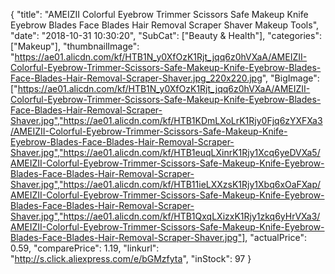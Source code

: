 {
	"title": "AMEIZII Colorful Eyebrow Trimmer Scissors Safe Makeup Knife Eyebrow Blades Face Blades Hair Removal Scraper Shaver Makeup Tools",
	"date": "2018-10-31 10:30:20",
	"SubCat": ["Beauty & Health"],
	"categories": ["Makeup"],
	"thumbnailImage": "https://ae01.alicdn.com/kf/HTB1N_y0XfOzK1Rjt_jqq6z0hVXaA/AMEIZII-Colorful-Eyebrow-Trimmer-Scissors-Safe-Makeup-Knife-Eyebrow-Blades-Face-Blades-Hair-Removal-Scraper-Shaver.jpg_220x220.jpg",
	"BigImage": ["https://ae01.alicdn.com/kf/HTB1N_y0XfOzK1Rjt_jqq6z0hVXaA/AMEIZII-Colorful-Eyebrow-Trimmer-Scissors-Safe-Makeup-Knife-Eyebrow-Blades-Face-Blades-Hair-Removal-Scraper-Shaver.jpg","https://ae01.alicdn.com/kf/HTB1KDmLXoLrK1Rjy0Fjq6zYXFXa3/AMEIZII-Colorful-Eyebrow-Trimmer-Scissors-Safe-Makeup-Knife-Eyebrow-Blades-Face-Blades-Hair-Removal-Scraper-Shaver.jpg","https://ae01.alicdn.com/kf/HTB1euqLXinrK1Rjy1Xcq6yeDVXa5/AMEIZII-Colorful-Eyebrow-Trimmer-Scissors-Safe-Makeup-Knife-Eyebrow-Blades-Face-Blades-Hair-Removal-Scraper-Shaver.jpg","https://ae01.alicdn.com/kf/HTB11ieLXXzsK1Rjy1Xbq6xOaFXap/AMEIZII-Colorful-Eyebrow-Trimmer-Scissors-Safe-Makeup-Knife-Eyebrow-Blades-Face-Blades-Hair-Removal-Scraper-Shaver.jpg","https://ae01.alicdn.com/kf/HTB1QxqLXizxK1Rjy1zkq6yHrVXa3/AMEIZII-Colorful-Eyebrow-Trimmer-Scissors-Safe-Makeup-Knife-Eyebrow-Blades-Face-Blades-Hair-Removal-Scraper-Shaver.jpg"],
	"actualPrice": 0.59,
	"comparePrice": 1.19,
	"linkurl": "http://s.click.aliexpress.com/e/bGMzfyta",
	"inStock": 97
}
